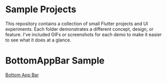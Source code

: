 # Sample Projects

This repository contains a collection of small Flutter projects and UI experiments.
Each folder demonstrates a different concept, design, or feature.
I've included GIFs or screenshots for each demo to make it easier to see what it does at a glance.

# BottomAppBar Sample

[Bottom App Bar](assets/bottomappbar.mp4)

